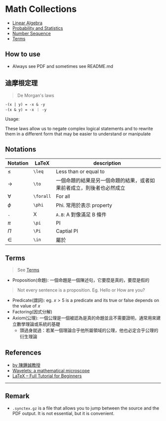 # Math Collections

- [Linear Algebra](https://github.com/chengr4/linear-algebra)
- [Probability and Statistics](https://github.com/chengr4/probability-and-statistics)
- [Number Sequence](./number-sequence)
- [Terms](#terms)

## How to use

- Always see PDF and sometimes see README.md

## 迪摩根定理

> De Morgan's laws

```
-(x | y) = -x & -y
-(x & y) = -x ｜ -y
```

Usage:

These laws allow us to negate complex logical statements and to rewrite them in a different form that may be easier to understand or manipulate

## Notations

| Notation | LaTeX | description |
| ------ | ----- | ----------- |
| $\leq$ | `\leq` | Less than or equal to |
| $\to$ | `\to` | 一個命題的結果是另一個命題的結果，或者如果前者成立，則後者也必然成立 |
| $\forall$ | `\forall` | For all |
| $\phi$ | `\phi` | Phi. 常用於表示 property |
| `.` | X | `A.B`: A 對像滿足 B 條件 |
| $\pi$ | `\pi` | PI |
| $\Pi$ | `\Pi` | Captial PI |
| $\in$ | `\in` | 屬於 |

## Terms

> See [Terms](./terms.pdf)

- Proposition(命題): 一個命題是一個陳述句，它要麼是真的，要麼是假的

> Not every sentence is a proposition. Eg. Hello or How are you?

- Predicate(謂詞): eg. $x > 5$ is a predicate and its true or false depends on the value of $x$
- Factoring(因式分解)
- Axiom(公理): 一個公理是一個被認為是真的命題並且不需要證明，通常用來建立數學理論或系統的基礎
  - 頭過身就過：若某一個理論合乎他所屬領域的公理，他也必定合乎公理的衍生理論

## References

- [by 陳鍾誠教授](https://github.com/cccbook/math4code)
- [Wavelets: a mathematical microscope](https://youtu.be/jnxqHcObNK4)
- [LaTeX – Full Tutorial for Beginners](https://youtu.be/ydOTMQC7np0?si=QMRjRJw0sgM-DVKC)

---

## Remark

- `.synctex.gz` is a file that allows you to jump between the source and the PDF output. It is not essential, but it is convenient.
